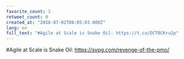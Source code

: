 ```yaml
---
favorite_count: 3
retweet_count: 0
created_at: "2018-07-02T08:05:03.000Z"
lang: en
full_text: "#Agile at Scale is Snake Oil: https://t.co/DCT0CKru2p"
---
```


#Agile at Scale is Snake Oil: <https://svpg.com/revenge-of-the-pmo/>
